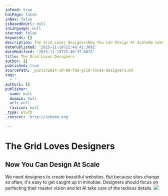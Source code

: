 ```yaml
---
inFeed: true
hasPage: false
inNav: false
isBasedOnUrl: null
inLanguage: null
starred: false
keywords: []
description: The Grid Loves DesignersNow You Can Design At ScaleWe need designers to create beautiful websites.
datePublished: '2015-11-19T22:46:41.309Z'
dateModified: '2015-11-19T22:46:37.687Z'
title: The Grid Loves Designers
author: []
published: true
sourcePath: _posts/2014-10-08-the-grid-loves-designers.md
tags:
  - ''
authors: []
publisher:
  name: null
  domain: null
  url: null
  favicon: null
_type: Blurb
_context: 'http://schema.org'

---
```

# The Grid Loves Designers

## Now You Can Design At Scale

We need designers to create beautiful websites. But because sites change so often, it's easy to get caught up in minutiae. Designers should focus on perfecting their master vision and let AI take care of the tedious details.
![](https://s3-us-west-2.amazonaws.com/cdn.thegrid.io/posts/designers-02.jpg)